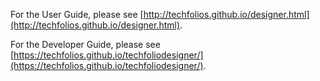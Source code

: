 

For the User Guide, please see [http://techfolios.github.io/designer.html](http://techfolios.github.io/designer.html).

For the Developer Guide, please see [https://techfolios.github.io/techfoliodesigner/](https://techfolios.github.io/techfoliodesigner/).
